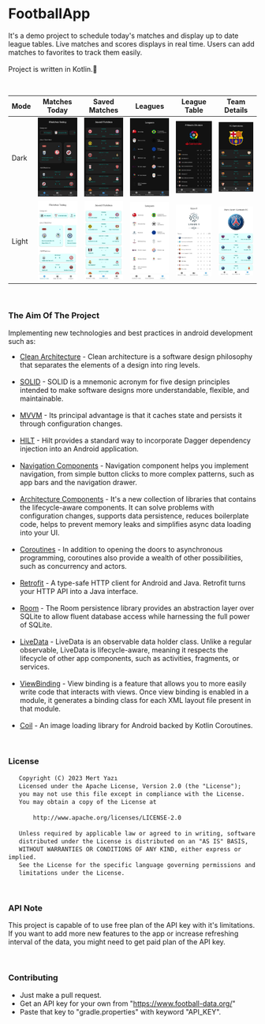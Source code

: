 # FootballApp

It's a demo project to schedule today's matches and display up to date league tables. Live matches and scores displays in real time. Users can add matches to favorites to track them easily.<br /><br />
Project is written in Kotlin.💯

<br />

| Mode  | Matches Today | Saved Matches | Leagues | League Table | Team Details |
|------|------|------|------|------|------|
| Dark | <img src="screenshots/matches_today_dark.jpg" width="165"> | <img src="screenshots/saved_matches_dark.jpg" width="165"> | <img src="screenshots/leagues_dark.jpg" width="165"> | <img src="screenshots/league_table_dark.jpg" width="165"> | <img src="screenshots/team_details_dark.jpg" width="165"> |
| Light | <img src="screenshots/matches_today_light.jpg" width="165"> | <img src="screenshots/saved_matches_light.jpg" width="165"> | <img src="screenshots/leagues_light.jpg" width="165"> | <img src="screenshots/league_table_light.jpg" width="165"> | <img src="screenshots/team_details_light.jpg" width="165"> |

<br />

### The Aim Of The Project
Implementing new technologies and best practices in android development such as:
 - [Clean Architecture](https://medium.com/android-dev-hacks/detailed-guide-on-android-clean-architecture-9eab262a9011) - Clean architecture is a software design philosophy that separates the elements of a design into ring levels.<br /><br />
 - [SOLID](https://medium.com/the-android-caf%C3%A9/solid-principles-the-kotlin-way-ff717c0d60da) - SOLID is a mnemonic acronym for five design principles intended to make software designs more understandable, flexible, and maintainable.<br /><br />
 - [MVVM](https://developer.android.com/topic/libraries/architecture/viewmodel) - Its principal advantage is that it caches state and persists it through configuration changes.<br /><br />
 - [HILT](https://dagger.dev/hilt) - Hilt provides a standard way to incorporate Dagger dependency injection into an Android application.<br /><br />
 - [Navigation Components](https://developer.android.com/guide/navigation/navigation-getting-started) - Navigation component helps you implement navigation, from simple button clicks to more complex patterns, such as app bars and the navigation drawer.<br /><br />
 - [Architecture Components](https://developer.android.com/topic/libraries/architecture) - It's a new collection of libraries that contains the lifecycle-aware components. It can solve problems with configuration changes, supports data persistence, reduces boilerplate code, helps to prevent memory leaks and simplifies async data loading into your UI.<br /><br />
 - [Coroutines](https://kotlinlang.org/docs/reference/coroutines-overview.html) - In addition to opening the doors to asynchronous programming, coroutines also provide a wealth of other possibilities, such as concurrency and actors.<br /><br />
 - [Retrofit](https://square.github.io/retrofit/) - A type-safe HTTP client for Android and Java. Retrofit turns your HTTP API into a Java interface.<br /><br />
 - [Room](https://developer.android.com/training/data-storage/room) - The Room persistence library provides an abstraction layer over SQLite to allow fluent database access while harnessing the full power of SQLite.<br /><br />
 - [LiveData](https://developer.android.com/topic/libraries/architecture/livedata) - LiveData is an observable data holder class. Unlike a regular observable, LiveData is lifecycle-aware, meaning it respects the lifecycle of other app components, such as activities, fragments, or services.<br /><br />
 - [ViewBinding](https://developer.android.com/topic/libraries/view-binding) - View binding is a feature that allows you to more easily write code that interacts with views. Once view binding is enabled in a module, it generates a binding class for each XML layout file present in that module.<br /><br />
 - [Coil](https://coil-kt.github.io/coil/) - An image loading library for Android backed by Kotlin Coroutines.

<br />

### License
```
   Copyright (C) 2023 Mert Yazı
   Licensed under the Apache License, Version 2.0 (the "License");
   you may not use this file except in compliance with the License.
   You may obtain a copy of the License at

       http://www.apache.org/licenses/LICENSE-2.0

   Unless required by applicable law or agreed to in writing, software
   distributed under the License is distributed on an "AS IS" BASIS,
   WITHOUT WARRANTIES OR CONDITIONS OF ANY KIND, either express or implied.
   See the License for the specific language governing permissions and
   limitations under the License.
```
<br />

### API Note
This project is capable of to use free plan of the API key with it's limitations. If you want to add more new features to the app or increase refreshing interval of the data, you might need to get paid plan of the API key.

<br />

### Contributing
- Just make a pull request.
- Get an API key for your own from "https://www.football-data.org/"
- Paste that key to "gradle.properties" with keyword "API_KEY".

